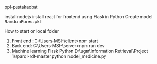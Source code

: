  ppl-pustakaobat

 install nodejs
 install react for frontend
 using Flask in Python
 Create model RandomForest pkl

 How to start on local folder
1. Front end :
 C:\Users\-MSI-\client>npm start
2. Back end:
 C:\Users\-MSI-\server>npm run dev
3. Machine learning Flask Python 
D:\ugm\Information Retrieval\Project 1\sparql-rdf-master
python model_medicine.py
 
